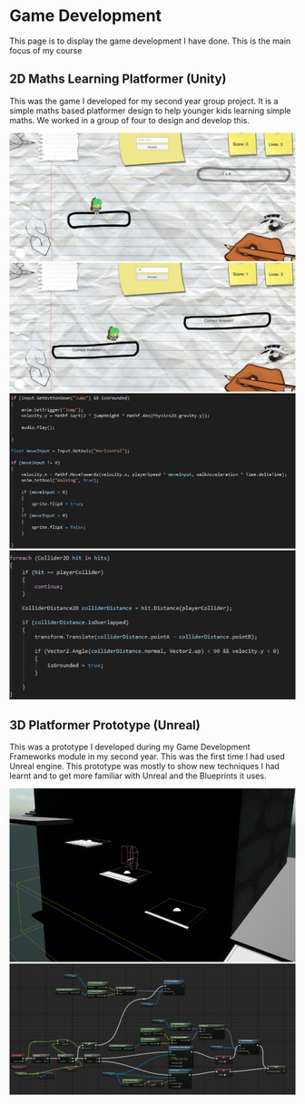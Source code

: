 # Game Development

This page is to display the game development I have done. This is the main focus of my course

## 2D Maths Learning Platformer (Unity)

This was the game I developed for my second year group project. It is a simple maths based platformer design to help younger kids learning simple maths. We worked in a group of four to design and develop this. 

![Image](/images/MathsPlatformer1.jpg) ![Image](/images/MathsPlatformer2.jpg)
![Image](/images/MathsPlatformerCode1.jpg) ![Image](/images/MathsPlatformerCode2.jpg)

## 3D Platformer Prototype (Unreal)

This was a prototype I developed during my Game Development Frameworks module in my second year. This was the first time I had used Unreal engine. This prototype was mostly to show new techniques I had learnt and to get more familiar with Unreal and the Blueprints it uses.

![Image](/images/PlatformerPrototype1.jpg) ![Image](/images/PlatformerPrototype2.jpg)
